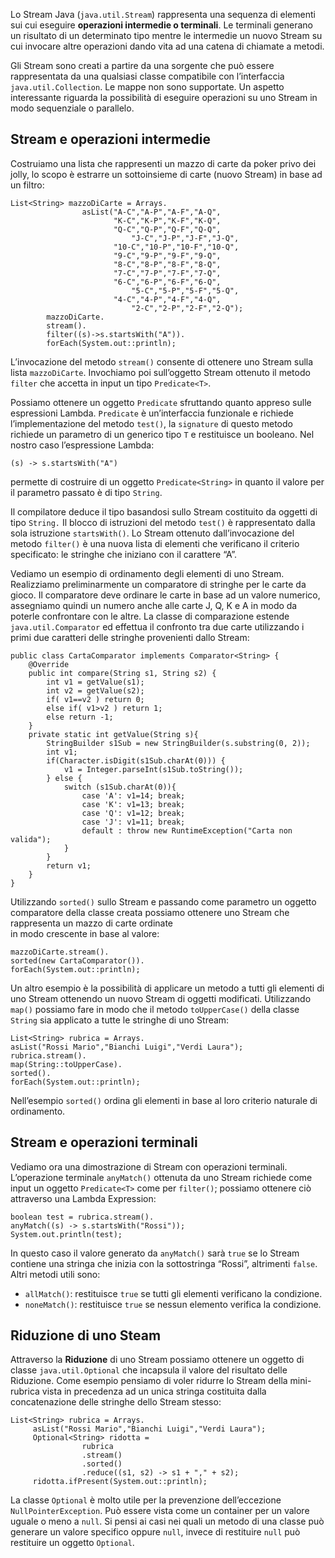 Lo Stream Java (`java.util.Stream`) rappresenta una sequenza di elementi sui cui eseguire **operazioni intermedie o terminali**. Le terminali generano un risultato di un determinato tipo mentre le intermedie un nuovo Stream su cui invocare altre operazioni dando vita ad una catena di chiamate a metodi.

Gli Stream sono creati a partire da una sorgente che può essere rappresentata da una qualsiasi classe compatibile con l’interfaccia `java.util.Collection`. Le mappe non sono supportate. Un aspetto interessante riguarda la possibilità di eseguire operazioni su uno Stream in modo sequenziale o parallelo.

Stream e operazioni intermedie
------------------------------

Costruiamo una lista che rappresenti un mazzo di carte da poker privo dei jolly, lo scopo è estrarre un sottoinsieme di carte (nuovo Stream) in base ad un filtro:

```
List<String> mazzoDiCarte = Arrays.
				asList("A-C","A-P","A-F","A-Q",
				       "K-C","K-P","K-F","K-Q",
				       "Q-C","Q-P","Q-F","Q-Q",
			               "J-C","J-P","J-F","J-Q",
				       "10-C","10-P","10-F","10-Q",
				       "9-C","9-P","9-F","9-Q",
				       "8-C","8-P","8-F","8-Q",
				       "7-C","7-P","7-F","7-Q",
				       "6-C","6-P","6-F","6-Q",
			               "5-C","5-P","5-F","5-Q",
				       "4-C","4-P","4-F","4-Q",
			               "2-C","2-P","2-F","2-Q");
		mazzoDiCarte.
		stream().
		filter((s)->s.startsWith("A")).
		forEach(System.out::println);
```

L’invocazione del metodo `stream()` consente di ottenere uno Stream sulla lista `mazzoDiCarte`. Invochiamo poi sull’oggetto Stream ottenuto il metodo `filter` che accetta in input un tipo `Predicate<T>`.

Possiamo ottenere un oggetto `Predicate` sfruttando quanto appreso sulle espressioni Lambda. `Predicate` è un’interfaccia funzionale e richiede l’implementazione del metodo `test()`, la `signature` di questo metodo richiede un parametro di un generico tipo `T` e restituisce un booleano. Nel nostro caso l’espressione Lambda:

```
(s) -> s.startsWith("A")
```

permette di costruire di un oggetto `Predicate<String>` in quanto il valore per il parametro passato è di tipo `String`.

Il compilatore deduce il tipo basandosi sullo Stream costituito da oggetti di tipo `String.` Il blocco di istruzioni del metodo `test()` è rappresentato dalla sola istruzione `startsWith()`. Lo Stream ottenuto dall’invocazione del metodo `filter()` è una nuova lista di elementi che verificano il criterio specificato: le stringhe che iniziano con il carattere “A”.

Vediamo un esempio di ordinamento degli elementi di uno Stream. Realizziamo preliminarmente un comparatore di stringhe per le carte da gioco. Il comparatore deve ordinare le carte in base ad un valore numerico, assegniamo quindi un numero anche alle carte J, Q, K e A in modo da poterle confrontare con le altre. La classe di comparazione estende `java.util.Comparator` ed effettua il confronto tra due carte utilizzando i primi due caratteri delle stringhe provenienti dallo Stream:

```
public class CartaComparator implements Comparator<String> {
	@Override
	public int compare(String s1, String s2) {
		int v1 = getValue(s1);
		int v2 = getValue(s2);
		if( v1==v2 ) return 0;
		else if( v1>v2 ) return 1;
		else return -1;
	}
	private static int getValue(String s){
		StringBuilder s1Sub = new StringBuilder(s.substring(0, 2));
		int v1;
		if(Character.isDigit(s1Sub.charAt(0))) {
			v1 = Integer.parseInt(s1Sub.toString());
		} else {
			switch (s1Sub.charAt(0)){
				case 'A': v1=14; break;
				case 'K': v1=13; break;
				case 'Q': v1=12; break;
				case 'J': v1=11; break;
				default : throw new RuntimeException("Carta non valida");
			}
		}
		return v1;
	}
}
```

Utilizzando `sorted()` sullo Stream e passando come parametro un oggetto comparatore della classe creata possiamo ottenere uno Stream che rappresenta un mazzo di carte ordinate  
in modo crescente in base al valore:

```
mazzoDiCarte.stream().
sorted(new CartaComparator()).
forEach(System.out::println);
```

Un altro esempio è la possibilità di applicare un metodo a tutti gli elementi di uno Stream ottenendo un nuovo Stream di oggetti modificati. Utilizzando `map()` possiamo fare in modo che il metodo `toUpperCase()` della classe `String` sia applicato a tutte le stringhe di uno Stream:

```
List<String> rubrica = Arrays.
asList("Rossi Mario","Bianchi Luigi","Verdi Laura");
rubrica.stream().
map(String::toUpperCase).
sorted().
forEach(System.out::println);
```

Nell’esempio `sorted()` ordina gli elementi in base al loro criterio naturale di ordinamento.

Stream e operazioni terminali
-----------------------------

Vediamo ora una dimostrazione di Stream con operazioni terminali. L’operazione terminale `anyMatch()` ottenuta da uno Stream richiede come input un oggetto `Predicate<T>` come per `filter()`; possiamo ottenere ciò attraverso una Lambda Expression:

```
boolean test = rubrica.stream().
anyMatch((s) -> s.startsWith("Rossi"));
System.out.println(test);
```

In questo caso il valore generato da `anyMatch()` sarà `true` se lo Stream contiene una stringa che inizia con la sottostringa “Rossi”, altrimenti `false`. Altri metodi utili sono:

*   `allMatch()`: restituisce `true` se tutti gli elementi verificano la condizione.
*   `noneMatch()`: restituisce `true` se nessun elemento verifica la condizione.

Riduzione di uno Steam
----------------------

Attraverso la **Riduzione** di uno Stream possiamo ottenere un oggetto di classe `java.util.Optional` che incapsula il valore del risultato delle Riduzione. Come esempio pensiamo di voler ridurre lo Stream della mini-rubrica vista in precedenza ad un unica stringa costituita dalla concatenazione delle stringhe dello Stream stesso:

```
List<String> rubrica = Arrays.
     asList("Rossi Mario","Bianchi Luigi","Verdi Laura");
     Optional<String> ridotta =
                rubrica
                .stream()
                .sorted()
                .reduce((s1, s2) -> s1 + "," + s2);
     ridotta.ifPresent(System.out::println);
```

La classe `Optional` è molto utile per la prevenzione dell’eccezione `NullPointerException`. Può essere vista come un container per un valore uguale o meno a `null`. Si pensi ai casi nei quali un metodo di una classe può generare un valore specifico oppure `null`, invece di restituire `null` può restituire un oggetto `Optional`.